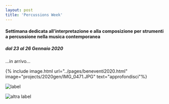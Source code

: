 ```yaml
---
layout: post
title: 'Percussions Week'
---
```



#### Settimana dedicata all’interpretazione e alla composizione per strumenti a percussione nella musica contemporanea

##### dal 23 al 26 Gennaio 2020

...in arrivo...


{% include image.html url="../pages/beneventi2020.html" image="projects/2020gen/IMG_0471.JPG" text="approfondisci"%}

![label](https://github.com/AvidiLumi/avidilumi.github.io/projects/2020gen/IMG_0471.JPG)

![altra label](../projects/2020gen/IMG_0471.JPG)
